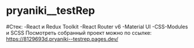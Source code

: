 # pryaniki__testRep
#Стек:
  -React и Redux Toolkit
  -React Router v6
  -Material UI
  -CSS-Modules и SCSS
Посмотреть собранный проект можно по ссылке:
  https://8129693d.pryaniki--testrep.pages.dev/
